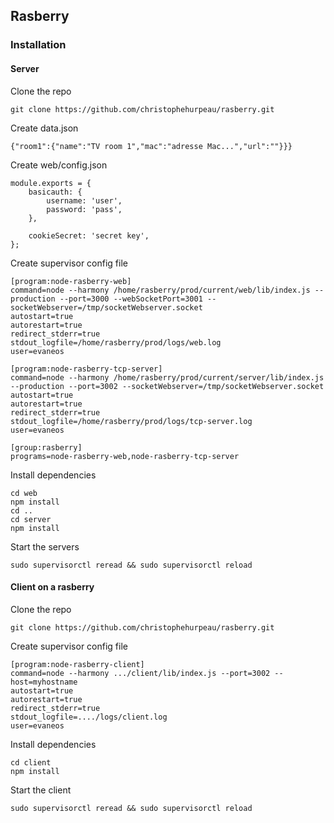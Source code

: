 ## Rasberry

### Installation

#### Server

Clone the repo

```
git clone https://github.com/christophehurpeau/rasberry.git
```

Create data.json

```
{"room1":{"name":"TV room 1","mac":"adresse Mac...","url":""}}}
```

Create web/config.json

```
module.exports = {
    basicauth: {
        username: 'user',
        password: 'pass',
    },

    cookieSecret: 'secret key',
};

```

Create supervisor config file

```
[program:node-rasberry-web]
command=node --harmony /home/rasberry/prod/current/web/lib/index.js --production --port=3000 --webSocketPort=3001 --socketWebserver=/tmp/socketWebserver.socket
autostart=true
autorestart=true
redirect_stderr=true
stdout_logfile=/home/rasberry/prod/logs/web.log
user=evaneos

[program:node-rasberry-tcp-server]
command=node --harmony /home/rasberry/prod/current/server/lib/index.js --production --port=3002 --socketWebserver=/tmp/socketWebserver.socket
autostart=true
autorestart=true
redirect_stderr=true
stdout_logfile=/home/rasberry/prod/logs/tcp-server.log
user=evaneos

[group:rasberry]
programs=node-rasberry-web,node-rasberry-tcp-server
```

Install dependencies

```
cd web
npm install
cd ..
cd server
npm install
```

Start the servers

```
sudo supervisorctl reread && sudo supervisorctl reload
```

#### Client on a rasberry

Clone the repo

```
git clone https://github.com/christophehurpeau/rasberry.git
```

Create supervisor config file

```
[program:node-rasberry-client]
command=node --harmony .../client/lib/index.js --port=3002 --host=myhostname
autostart=true
autorestart=true
redirect_stderr=true
stdout_logfile=..../logs/client.log
user=evaneos
```

Install dependencies

```
cd client
npm install
```

Start the client

```
sudo supervisorctl reread && sudo supervisorctl reload
```
